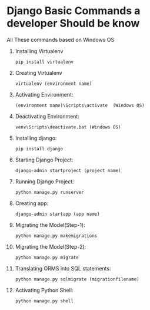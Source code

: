 # Django Basic Commands a developer Should be know
All These commands based on Windows OS

1. Installing Virtualenv 
    
    ```
    pip install virtualenv
    ```
    
2. Creating Virtualenv
    ```
    virtualenv (environment name)
    ```
    
3. Activating Environment:
    ```
    (environment name)\Scripts\activate  (Windows OS)
    ```

4. Deactivating Environment:
    ```
    venv\Scripts\deactivate.bat (Windows OS)
    ```

5. Installing django:
    ```
    pip install django
    ```

6. Starting Django Project:
    ```
    django-admin startproject (project name)
    ```

7. Running Django Project:
    ```
    python manage.py runserver
    ```

8. Creating app:
    ```
    django-admin startapp (app name)
    ```

9. Migrating the Model(Step-1):
    ```
    python manage.py makemigrations
    ```

10. Migrating the Model(Step-2):
    ```
    python manage.py migrate
    ```

11. Translating  ORMS into SQL statements:
    ```
    python manage.py sqlmigrate (migrationfilename)
    ```
12. Activating Python Shell:
    ```
    python manage.py shell
    ```
